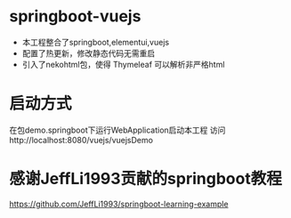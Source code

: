 # springboot-vuejs
- 本工程整合了springboot,elementui,vuejs
- 配置了热更新，修改静态代码无需重启
- 引入了nekohtml包，使得 Thymeleaf 可以解析非严格html

# 启动方式
在包demo.springboot下运行WebApplication启动本工程
访问http://localhost:8080/vuejs/vuejsDemo

# 感谢JeffLi1993贡献的springboot教程
https://github.com/JeffLi1993/springboot-learning-example
